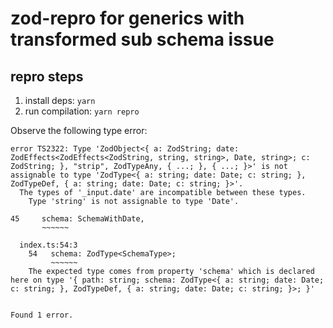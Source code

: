 # zod-repro for generics with transformed sub schema issue

## repro steps
1. install deps: `yarn`
2. run compilation: `yarn repro`

Observe the following type error:

```
error TS2322: Type 'ZodObject<{ a: ZodString; date: ZodEffects<ZodEffects<ZodString, string, string>, Date, string>; c: ZodString; }, "strip", ZodTypeAny, { ...; }, { ...; }>' is not assignable to type 'ZodType<{ a: string; date: Date; c: string; }, ZodTypeDef, { a: string; date: Date; c: string; }>'.
  The types of '_input.date' are incompatible between these types.
    Type 'string' is not assignable to type 'Date'.

45     schema: SchemaWithDate,
       ~~~~~~

  index.ts:54:3
    54   schema: ZodType<SchemaType>;
         ~~~~~~
    The expected type comes from property 'schema' which is declared here on type '{ path: string; schema: ZodType<{ a: string; date: Date; c: string; }, ZodTypeDef, { a: string; date: Date; c: string; }>; }'


Found 1 error.
```
